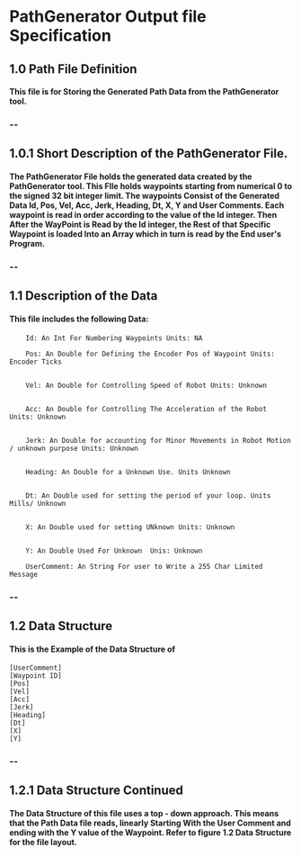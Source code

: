 # PathGenerator Output file Specification

## 1.0  Path File Definition 

#### This file is for Storing the Generated Path Data from the PathGenerator tool. 
### -- 

## 1.0.1 Short Description of the PathGenerator File.

#### The PathGenerator File holds the generated data created by the PathGenerator tool. This FIle holds waypoints starting from numerical 0 to the signed 32 bit integer limit. The waypoints Consist of the Generated Data **Id**, **Pos**, **Vel**, **Acc**,  **Jerk**, **Heading**, **Dt**, **X**, **Y** and **User Comments**. Each waypoint is read in order according to the value of the Id integer. Then After the WayPoint is Read by the Id integer, the Rest of that Specific Waypoint is loaded Into an Array which in turn is read by the End user's Program.

### --

## 1.1 Description of the Data 
#### This file includes the following Data:

``` 
    Id: An Int For Numbering Waypoints Units: NA

    Pos: An Double for Defining the Encoder Pos of Waypoint Units: Encoder Ticks


    Vel: An Double for Controlling Speed of Robot Units: Unknown

    
    Acc: An Double for Controlling The Acceleration of the Robot Units: Unknown


    Jerk: An Double for accounting for Minor Movements in Robot Motion / unknown purpose Units: Unknown 


    Heading: An Double for a Unknown Use. Units Unknown
    

    Dt: An Double used for setting the period of your loop. Units Mills/ Unknown


    X: An Double used for setting UNknown Units: Unknown 


    Y: An Double Used For Unknown  Unis: Unknown

    UserComment: An String For user to Write a 255 Char Limited Message

```
### -- 

## 1.2 Data Structure 

#### This is the Example of the Data Structure of 
``` 
[UserComment]
[Waypoint ID]
[Pos]
[Vel]
[Acc]
[Jerk]
[Heading]
[Dt]
[X]
[Y]
```
### --
## 1.2.1 Data Structure Continued 

#### The Data Structure of this file uses a top - down approach. This means that the Path Data file reads, linearly Starting With the User Comment and ending with the Y value of the Waypoint. Refer to figure 1.2 Data Structure for the file layout. 